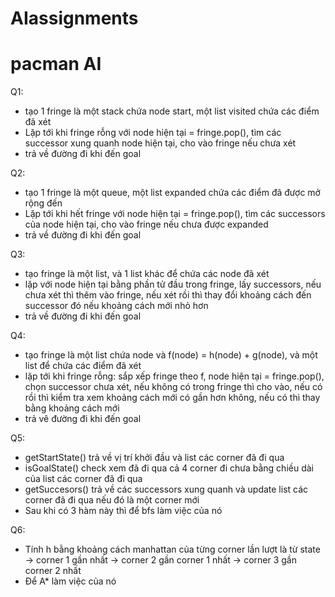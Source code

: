 # AIassignments
# pacman AI 

Q1:
- tạo 1 fringe là một stack chứa node start, một list visited chứa các điểm đã xét 
- Lặp tới khi fringe rỗng với node hiện tại = fringe.pop(), tìm các successor xung quanh node hiện tại, cho vào fringe nếu chưa xét
- trả về đường đi khi đến goal

Q2:
- tạo 1 fringe là một queue, một list expanded chứa các điểm đã được mở rộng đến
- Lặp tới khi hết fringe với node hiện tại = fringe.pop(), tìm các successors của node hiện tại, cho vào fringe nếu chưa được expanded
- trả về đường đi khi đến goal

Q3:
- tạo fringe là một list, và 1 list khác để chứa các node đã xét
- lặp  với node hiện tại bằng phần tử đầu trong fringe, lấy successors, nếu chưa xét thì thêm vào fringe, nếu xét rồi thì thay đổi khoảng cách đến successor đó nếu khoảng cách mới nhỏ hơn
- trả về đường đi khi đến goal

Q4:
- tạo fringe là một list chứa node và f(node) = h(node) + g(node), và một list để chứa các điểm đã xét
- lặp tới khi fringe rỗng: sắp xếp fringe theo f, node hiện tại = fringe.pop(), chọn successor chưa xét, nếu không có trong fringe thì cho vào, nếu có rồi thì kiểm tra xem khoảng cách mới có gần hơn không, nếu có thì thay bằng khoảng cách mới
- trả vê đường đi khi đến goal

Q5:
- getStartState() trả về vị trí khởi đầu và list các corner đã đi qua
- isGoalState() check xem đã đi qua cả 4 corner đi chưa bằng chiều dài của list các corner đã đi qua
- getSuccesors() trả về các successors xung quanh và update list các corner đã đi qua nếu đó là một corner mới
- Sau khi có 3 hàm này thì để bfs làm việc của nó

Q6:
- Tính h bằng khoảng cách manhattan của từng corner lần lượt là từ state -> corner 1 gần nhất -> corner 2 gần corner 1 nhất -> corner 3 gần corner 2 nhất
- Để A* làm việc của nó 



